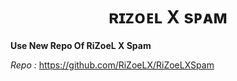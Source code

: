 <h1 align="center">
  <b>ʀɪᴢᴏᴇʟ X sᴘᴀᴍ</b>
</h1>


<b> Use New Repo Of RiZoeL X Spam </b>

<i> Repo : </i> https://github.com/RiZoeLX/RiZoeLXSpam
